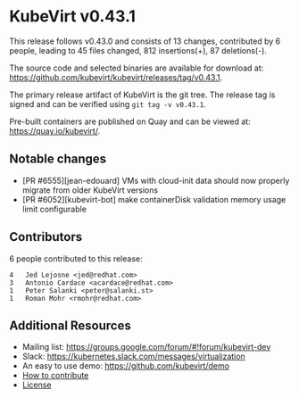 KubeVirt v0.43.1
================

This release follows v0.43.0 and consists of 13 changes, contributed by 6 people, leading to 45 files changed, 812 insertions(+), 87 deletions(-).

The source code and selected binaries are available for download at: https://github.com/kubevirt/kubevirt/releases/tag/v0.43.1.

The primary release artifact of KubeVirt is the git tree. The release tag is
signed and can be verified using `git tag -v v0.43.1`.

Pre-built containers are published on Quay and can be viewed at: <https://quay.io/kubevirt/>.

Notable changes
---------------

- [PR #6555][jean-edouard] VMs with cloud-init data should now properly migrate from older KubeVirt versions
- [PR #6052][kubevirt-bot] make containerDisk validation memory usage limit configurable

Contributors
------------
6 people contributed to this release:

```
4	Jed Lejosne <jed@redhat.com>
3	Antonio Cardace <acardace@redhat.com>
1	Peter Salanki <peter@salanki.st>
1	Roman Mohr <rmohr@redhat.com>
```

Additional Resources
--------------------

- Mailing list: <https://groups.google.com/forum/#!forum/kubevirt-dev>
- Slack: <https://kubernetes.slack.com/messages/virtualization>
- An easy to use demo: <https://github.com/kubevirt/demo>
- [How to contribute][contributing]
- [License][license]

[contributing]: https://github.com/kubevirt/kubevirt/blob/main/CONTRIBUTING.md
[license]: https://github.com/kubevirt/kubevirt/blob/main/LICENSE
